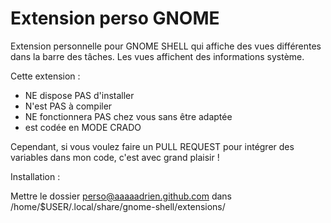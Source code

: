 # Extension perso GNOME
Extension personnelle pour GNOME SHELL qui affiche des vues différentes dans la barre des tâches. Les vues affichent des informations système.

Cette extension :
- NE dispose PAS d'installer
- N'est PAS à compiler
- NE fonctionnera PAS chez vous sans être adaptée
- est codée en MODE CRADO

Cependant, si vous voulez faire un PULL REQUEST pour intégrer des variables dans mon code, c'est avec grand plaisir !


Installation :

Mettre le dossier perso@aaaaadrien.github.com dans /home/$USER/.local/share/gnome-shell/extensions/
